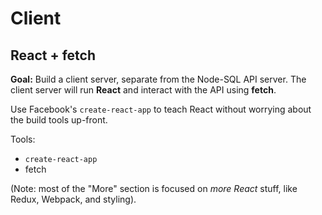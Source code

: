 # Client

## React + fetch

**Goal:** Build a client server, separate from the Node-SQL API server. The client server will run **React** and interact with the API using **fetch**. 

Use Facebook's `create-react-app` to teach React without worrying about the build tools up-front. 

Tools:

* `create-react-app`
* fetch

(Note: most of the "More" section is focused on _more React_ stuff, like Redux, Webpack, and styling). 

<br>
